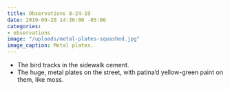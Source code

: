 ```yaml
---
title: Observations 8-24-19
date: 2019-09-20 14:36:00 -05:00
categories:
- observations
image: "/uploads/metal-plates-squashed.jpg"
image_caption: Metal plates.
---
```


- The bird tracks in the sidewalk cement.
- The huge, metal plates on the street, with patina’d yellow-green paint on them, like moss.
